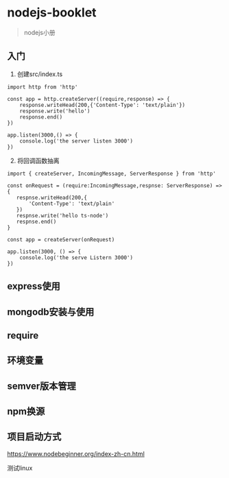 # nodejs-booklet

> nodejs小册

## 入门

1. 创建src/index.ts

```
import http from 'http'

const app = http.createServer((require,response) => {
    response.writeHead(200,{'Content-Type': 'text/plain'})
    response.write('hello')
    response.end()
})

app.listen(3000,() => {
    console.log('the server listen 3000')
})
```
2. 将回调函数抽离

```
import { createServer, IncomingMessage, ServerResponse } from 'http'

const onRequest = (require:IncomingMessage,respnse: ServerResponse) => {
   respnse.writeHead(200,{
       'Content-Type': 'text/plain'
   })
   respnse.write('hello ts-node')
   respnse.end()
}

const app = createServer(onRequest)

app.listen(3000, () => {
    console.log('the serve Listern 3000')
})
```



## express使用

## mongodb安装与使用

## require

## 环境变量

## semver版本管理

## npm换源

## 项目启动方式
https://www.nodebeginner.org/index-zh-cn.html


测试linux
